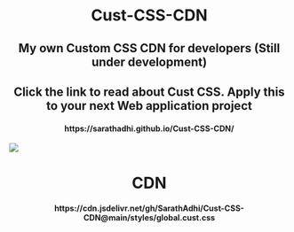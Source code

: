 <div align="center">
    <h1>Cust-CSS-CDN</h1>
    <h2>My own Custom CSS CDN for developers (Still under development)</h2>
    <h2>Click the link to read about Cust CSS. Apply this to your next Web application project</h2>
    <h4>https://sarathadhi.github.io/Cust-CSS-CDN/</h4>
</div>

![](https://user-images.githubusercontent.com/73097560/115834477-dbab4500-a447-11eb-908a-139a6edaec5c.gif)

<div align="center">
    <h1>CDN</h1>
    <h4>https://cdn.jsdelivr.net/gh/SarathAdhi/Cust-CSS-CDN@main/styles/global.cust.css</h4>
</div>
